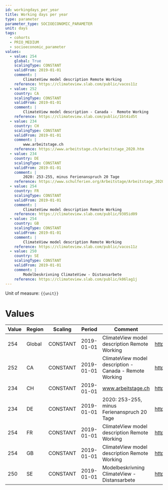 ```yaml
---
id: workingdays_per_year
title: Working days per year
type: parameter
parameter_type: SOCIOECONOMIC_PARAMETER
unit: days
tags:
  - cohorts
  - PRIO_MEDIUM
  - socioeconomic_parameter
values:
  - value: 254
    global: True
    scalingType: CONSTANT
    validFrom: 2019-01-01
    comment: |
        ClimateView model description Remote Working
    reference: https://climateview.slab.com/public/vacos11z
  - value: 252
    country: CA
    scalingType: CONSTANT
    validFrom: 2019-01-01
    comment: |
        ClimateView model description - Canada -  Remote Working
    reference: https://climateview.slab.com/public/1bt4id5t
  - value: 234
    country: CH
    scalingType: CONSTANT
    validFrom: 2019-01-01
    comment: |
        www.arbeitstage.ch
    reference: https://www.arbeitstage.ch/arbeitstage_2020.htm
  - value: 234
    country: DE
    scalingType: CONSTANT
    validFrom: 2019-01-01
    comment: |
        2020: 253-255, minus Ferienanspruch 20 Tage
    reference: https://www.schulferien.org/Arbeitstage/Arbeitstage_2020_Schleswig_Holstein.html
  - value: 254
    country: FR
    scalingType: CONSTANT
    validFrom: 2019-01-01
    comment: |
        ClimateView model description Remote Working
    reference: https://climateview.slab.com/public/9305id09
  - value: 254
    country: GB
    scalingType: CONSTANT
    validFrom: 2019-01-01
    comment: |
        ClimateView model description Remote Working
    reference: https://climateview.slab.com/public/vacos11z
  - value: 250
    country: SE
    scalingType: CONSTANT
    validFrom: 2019-01-01
    comment: |
        Modelbeskrivning ClimateView - Distansarbete
    reference: https://climateview.slab.com/public/k06lag1j
---
```



Unit of measure: `{{unit}}`


# Values


| Value | Region | Scaling | Period | Comment | Reference |
|-------|--------|---------|--------|---------|-----------|
| 254 | Global | CONSTANT | 2019-01-01 | ClimateView model description Remote Working | https://climateview.slab.com/public/vacos11z |
| 252 | CA | CONSTANT | 2019-01-01 | ClimateView model description - Canada -  Remote Working | https://climateview.slab.com/public/1bt4id5t |
| 234 | CH | CONSTANT | 2019-01-01 | www.arbeitstage.ch | https://www.arbeitstage.ch/arbeitstage_2020.htm |
| 234 | DE | CONSTANT | 2019-01-01 | 2020: 253-255, minus Ferienanspruch 20 Tage | https://www.schulferien.org/Arbeitstage/Arbeitstage_2020_Schleswig_Holstein.html |
| 254 | FR | CONSTANT | 2019-01-01 | ClimateView model description Remote Working | https://climateview.slab.com/public/9305id09 |
| 254 | GB | CONSTANT | 2019-01-01 | ClimateView model description Remote Working | https://climateview.slab.com/public/vacos11z |
| 250 | SE | CONSTANT | 2019-01-01 | Modelbeskrivning ClimateView - Distansarbete | https://climateview.slab.com/public/k06lag1j |


